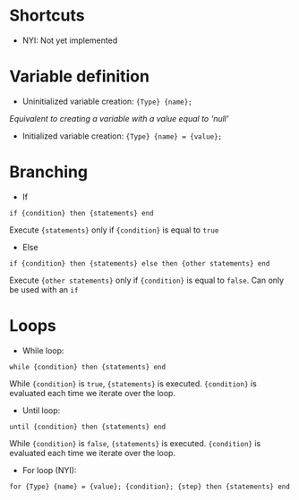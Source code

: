 Shortcuts
==================
* NYI: Not yet implemented


Variable definition
===================
* Uninitialized variable creation:
``{Type} {name};``

_Equivalent to creating a variable with a value equal to 'null'_

* Initialized variable creation:
``{Type} {name} = {value};``


Branching
==================
* If

``if {condition} then
    {statements}
end``

Execute ``{statements}`` only if ``{condition}`` is equal to ``true``

* Else

``if {condition} then
    {statements}
else then
    {other statements}
end``

Execute ``{other statements}`` only if ``{condition}`` is equal to ``false``.
Can only be used with an ``if``

Loops
==================
* While loop:

``while {condition} then
    {statements}
end``

While ``{condition}`` is ``true``, ``{statements}`` is executed.
``{condition}`` is evaluated each time we iterate over the loop.

* Until loop:

``until {condition} then
    {statements}
end``

While ``{condition}`` is ``false``, ``{statements}`` is executed.
``{condition}`` is evaluated each time we iterate over the loop.

* For loop (NYI):

``for {Type} {name} = {value}; {condition}; {step} then
    {statements}
end``
